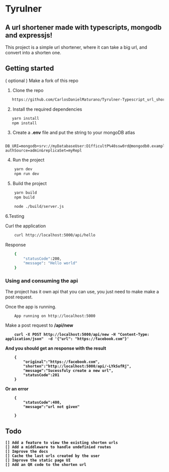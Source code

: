 # Tyrulner

## A url shortener made with typescripts, mongodb and expressjs!

This project is a simple url shortener, where it can take a big url, and convert into a shorten one.

## Getting started

( optional ) Make a fork of this repo

1.  Clone the repo

```bash
   https://github.com/CarlosDanielMaturano/Tyrulner-Typescript_url_shortener
```

2. Install the required dependencies

```bash
   yarn install
   npm install
```

3. Create a <strong>.env</strong> file and put the string to your mongoDB atlas

```
    DB_URI=mongodb+srv://myDatabaseUser:D1fficultP%40ssw0rd@mongodb0.example.com/?authSource=admin&replicaSet=myRepl
```

4. Run the project

```bash
    yarn dev
    npm run dev
```

5. Build the project

```bash
    yarn build
    npm build

    node ./build/server.js
```

6.Testing

Curl the application

```bash
    curl http://localhost:5000/api/hello
```

Response

```bash
    {
        "statusCode":200,
        "message": "Hello world"
    }

```

### Using and consuming the api

<p>The project has it own api that you can use, you just need to make make a post request.</p>
<p>Once the app is running.</p>

        App running on http://localhost:5000

<p> Make a post request to <strong>/api/new<strong></p>

        curl -X POST http://localhost:5000/api/new -H "Content-Type: application/json"  -d '{"url": "https://facebook.com"}'

<p>And you should get an response with the result

        {
            "original":"https://facebook.com",
            "shorten":"http://localhost:5000/api/-LYkSufRj",
            "message":"Sucessfuly create a new url",
            "statusCode":201
        }

<p>Or an error</p>

        {
            "statusCode":400,
            "message":"url not given"

        }

## Todo

    [] Add a feature to view the existing shorten urls
    [] Add a middleware to handle undefinied routes
    [] Improve the docs
    [] Cache the last urls created by the user
    [] Improve the static page UI
    [] Add an QR code to the shorten url
